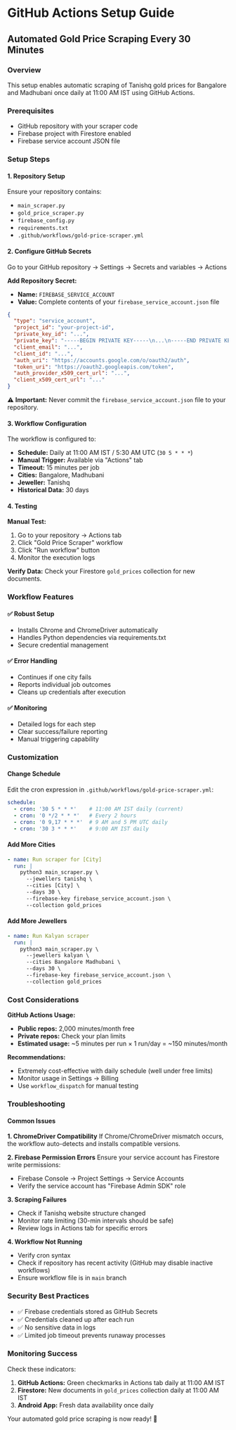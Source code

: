 # GitHub Actions Setup Guide
## Automated Gold Price Scraping Every 30 Minutes

### Overview
This setup enables automatic scraping of Tanishq gold prices for Bangalore and Madhubani once daily at 11:00 AM IST using GitHub Actions.

### Prerequisites
- GitHub repository with your scraper code
- Firebase project with Firestore enabled
- Firebase service account JSON file

### Setup Steps

#### 1. Repository Setup
Ensure your repository contains:
- `main_scraper.py`
- `gold_price_scraper.py` 
- `firebase_config.py`
- `requirements.txt`
- `.github/workflows/gold-price-scraper.yml`

#### 2. Configure GitHub Secrets

Go to your GitHub repository → Settings → Secrets and variables → Actions

**Add Repository Secret:**
- **Name:** `FIREBASE_SERVICE_ACCOUNT`
- **Value:** Complete contents of your `firebase_service_account.json` file

```json
{
  "type": "service_account",
  "project_id": "your-project-id",
  "private_key_id": "...",
  "private_key": "-----BEGIN PRIVATE KEY-----\n...\n-----END PRIVATE KEY-----\n",
  "client_email": "...",
  "client_id": "...",
  "auth_uri": "https://accounts.google.com/o/oauth2/auth",
  "token_uri": "https://oauth2.googleapis.com/token",
  "auth_provider_x509_cert_url": "...",
  "client_x509_cert_url": "..."
}
```

⚠️ **Important:** Never commit the `firebase_service_account.json` file to your repository.

#### 3. Workflow Configuration

The workflow is configured to:
- **Schedule:** Daily at 11:00 AM IST / 5:30 AM UTC (`30 5 * * *`)
- **Manual Trigger:** Available via "Actions" tab
- **Timeout:** 15 minutes per job
- **Cities:** Bangalore, Madhubani
- **Jeweller:** Tanishq
- **Historical Data:** 30 days

#### 4. Testing

**Manual Test:**
1. Go to your repository → Actions tab
2. Click "Gold Price Scraper" workflow
3. Click "Run workflow" button
4. Monitor the execution logs

**Verify Data:**
Check your Firestore `gold_prices` collection for new documents.

### Workflow Features

#### ✅ **Robust Setup**
- Installs Chrome and ChromeDriver automatically
- Handles Python dependencies via requirements.txt
- Secure credential management

#### ✅ **Error Handling**
- Continues if one city fails
- Reports individual job outcomes
- Cleans up credentials after execution

#### ✅ **Monitoring**
- Detailed logs for each step
- Clear success/failure reporting
- Manual triggering capability

### Customization

#### Change Schedule
Edit the cron expression in `.github/workflows/gold-price-scraper.yml`:
```yaml
schedule:
  - cron: '30 5 * * *'    # 11:00 AM IST daily (current)
  - cron: '0 */2 * * *'   # Every 2 hours
  - cron: '0 9,17 * * *'  # 9 AM and 5 PM UTC daily
  - cron: '30 3 * * *'    # 9:00 AM IST daily
```

#### Add More Cities
```yaml
- name: Run scraper for [City]
  run: |
    python3 main_scraper.py \
      --jewellers tanishq \
      --cities [City] \
      --days 30 \
      --firebase-key firebase_service_account.json \
      --collection gold_prices
```

#### Add More Jewellers
```yaml
- name: Run Kalyan scraper
  run: |
    python3 main_scraper.py \
      --jewellers kalyan \
      --cities Bangalore Madhubani \
      --days 30 \
      --firebase-key firebase_service_account.json \
      --collection gold_prices
```

### Cost Considerations

**GitHub Actions Usage:**
- **Public repos:** 2,000 minutes/month free
- **Private repos:** Check your plan limits
- **Estimated usage:** ~5 minutes per run × 1 run/day = ~150 minutes/month

**Recommendations:**
- Extremely cost-effective with daily schedule (well under free limits)
- Monitor usage in Settings → Billing
- Use `workflow_dispatch` for manual testing

### Troubleshooting

#### Common Issues

**1. ChromeDriver Compatibility**
If Chrome/ChromeDriver mismatch occurs, the workflow auto-detects and installs compatible versions.

**2. Firebase Permission Errors**
Ensure your service account has Firestore write permissions:
- Firebase Console → Project Settings → Service Accounts
- Verify the service account has "Firebase Admin SDK" role

**3. Scraping Failures**
- Check if Tanishq website structure changed
- Monitor rate limiting (30-min intervals should be safe)
- Review logs in Actions tab for specific errors

**4. Workflow Not Running**
- Verify cron syntax
- Check if repository has recent activity (GitHub may disable inactive workflows)
- Ensure workflow file is in `main` branch

### Security Best Practices

- ✅ Firebase credentials stored as GitHub Secrets
- ✅ Credentials cleaned up after each run
- ✅ No sensitive data in logs
- ✅ Limited job timeout prevents runaway processes

### Monitoring Success

Check these indicators:
1. **GitHub Actions:** Green checkmarks in Actions tab daily at 11:00 AM IST
2. **Firestore:** New documents in `gold_prices` collection daily at 11:00 AM IST
3. **Android App:** Fresh data availability once daily

Your automated gold price scraping is now ready! 🚀 